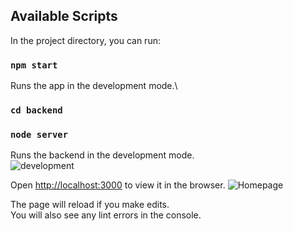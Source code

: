 ## Available Scripts

In the project directory, you can run:

### `npm start`
Runs the app in the development mode.\

### `cd backend`
### `node server`
Runs the backend in the development mode.\
![development](https://user-images.githubusercontent.com/65255043/175780959-8a6db9f1-ae40-41f1-93c7-a57b7bd62124.PNG)

Open [http://localhost:3000](http://localhost:3000) to view it in the browser.
![Homepage](https://user-images.githubusercontent.com/65255043/175781032-154f0315-ecd4-4237-84fd-cf5a8c54d4c2.PNG)

The page will reload if you make edits.\
You will also see any lint errors in the console.
